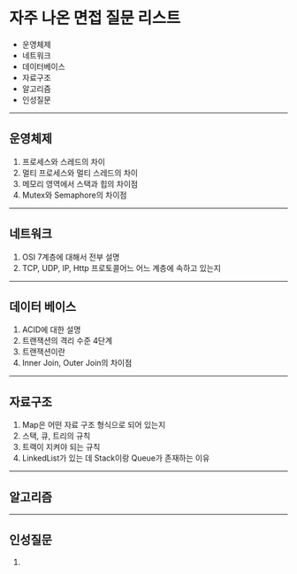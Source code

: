 # 자주 나온 면접 질문 리스트

- 운영체제
- 네트워크
- 데이터베이스
- 자료구조
- 알고리즘
- 인성질문

<hr>

## 운영체제

1. 프로세스와 스레드의 차이
2. 멀티 프로세스와 멀티 스레드의 차이
3. 메모리 영역에서 스택과 힙의 차이점
4. Mutex와 Semaphore의 차이점

<hr>

## 네트워크

1. OSI 7계층에 대해서 전부 설명
2. TCP, UDP, IP, Http 프로토콜어느 어느 계층에 속하고 있는지

<hr>

## 데이터 베이스

1. ACID에 대한 설명
2. 트랜잭션의 격리 수준 4단계
3. 트랜잭션이란
4. Inner Join, Outer Join의 차이점

<hr>

## 자료구조

1. Map은 어떤 자료 구조 형식으로 되어 있는지
2. 스택, 큐, 트리의 규칙
3. 트랙이 지켜야 되는 규칙
4. LinkedList가 있는 데 Stack이랑 Queue가 존재하는 이유

<hr>

## 알고리즘

<hr>

## 인성질문

1.
